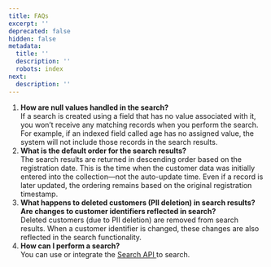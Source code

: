 ```yaml
---
title: FAQs
excerpt: ''
deprecated: false
hidden: false
metadata:
  title: ''
  description: ''
  robots: index
next:
  description: ''
---
```

1. **How are null values handled in the search?**\
   If a search is created using a field that has no value associated with it, you won’t receive any matching records when you perform the search. For example, if an indexed field called age has no assigned value, the system will not include those records in the search results.
2. **What is the default order for the search results?**\
   The search results are returned in descending order based on the registration date. This is the time when the customer data was initially entered into the collection—not the auto-update time. Even if a record is later updated, the ordering remains based on the original registration timestamp.
3. **What happens to deleted customers (PII deletion) in search results? Are changes to customer identifiers reflected in search?**\
   Deleted customers (due to PII deletion) are removed from search results. When a customer identifier is changed, these changes are also reflected in the search functionality.
4. **How can I perform a search?**\
   You can use or integrate the [Search API ](https://docs.capillarytech.com/reference/perform-search)to search.

